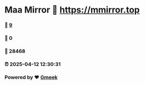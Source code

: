 # Maa Mirror :link: https://mmirror.top 
### :page_facing_up: [9](https://mmirror.top/tag.html) 
### :speech_balloon: 0 
### :hibiscus: 28468 
### :alarm_clock: 2025-04-12 12:30:31 
### Powered by :heart: [Gmeek](https://github.com/Meekdai/Gmeek)
